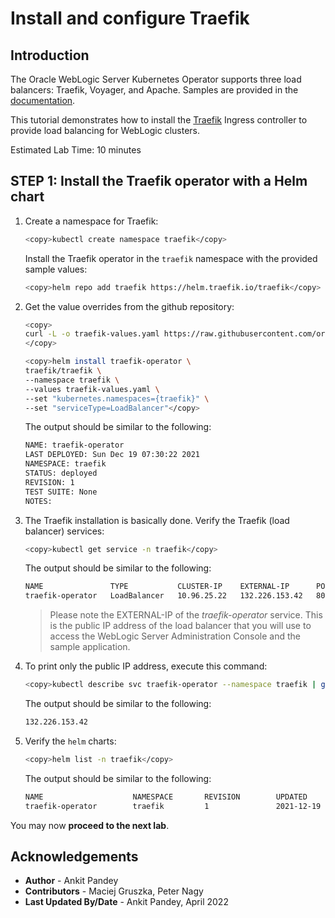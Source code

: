 # Install and configure Traefik

## Introduction

The Oracle WebLogic Server Kubernetes Operator supports three load balancers: Traefik, Voyager, and Apache. Samples are provided in the [documentation](https://github.com/oracle/weblogic-kubernetes-operator/blob/v3.0.0/kubernetes/samples/charts/README.md).

This tutorial demonstrates how to install the [Traefik](https://traefik.io/) Ingress controller to provide load balancing for WebLogic clusters.

Estimated Lab Time: 10 minutes

## **STEP 1**: Install the Traefik operator with a Helm chart


1. Create a namespace for Traefik:
    ```bash
    <copy>kubectl create namespace traefik</copy>
    ```
    Install the Traefik operator in the `traefik` namespace with the provided sample values:

    ```bash
    <copy>helm repo add traefik https://helm.traefik.io/traefik</copy>
    ```

2. Get the value overrides from the github repository:
    ```bash
    <copy>
    curl -L -o traefik-values.yaml https://raw.githubusercontent.com/oracle/weblogic-kubernetes-operator/v3.0.0/kubernetes/samples/charts/traefik/values.yaml
    </copy>
    ```

    ```bash
    <copy>helm install traefik-operator \
    traefik/traefik \
    --namespace traefik \
    --values traefik-values.yaml \
    --set "kubernetes.namespaces={traefik}" \
    --set "serviceType=LoadBalancer"</copy>
    ```

    The output should be similar to the following:
    ```bash
    NAME: traefik-operator
    LAST DEPLOYED: Sun Dec 19 07:30:22 2021
    NAMESPACE: traefik
    STATUS: deployed
    REVISION: 1
    TEST SUITE: None
    NOTES:
    ```

3. The Traefik installation is basically done. Verify the Traefik (load balancer) services:
    ```bash
    <copy>kubectl get service -n traefik</copy>
    ```
    The output should be similar to the following:
    ```bash
    NAME               TYPE           CLUSTER-IP    EXTERNAL-IP      PORT(S)                      AGE
    traefik-operator   LoadBalancer   10.96.25.22   132.226.153.42   80:30655/TCP,443:32269/TCP   96s
    ```
    >Please note the EXTERNAL-IP of the *traefik-operator* service. This is the public IP address of the load balancer that you will use to access the WebLogic Server Administration Console and the sample application.

4. To print only the public IP address, execute this command:
    ```bash
    <copy>kubectl describe svc traefik-operator --namespace traefik | grep Ingress | awk '{print $3}'</copy>
    ```
    The output should be similar to the following:
    ```bash
    132.226.153.42
    ```

5. Verify the `helm` charts:
    ```bash
    <copy>helm list -n traefik</copy>
    ```
    The output should be similar to the following:
    ```bash
    NAME                    NAMESPACE       REVISION        UPDATED                                 STATUS          CHART           APP VERSION
    traefik-operator        traefik         1               2021-12-19 07:30:22.594021816 +0000 UTC deployed        traefik-10.7.1  2.5.4      
    ```

You may now **proceed to the next lab**.

## Acknowledgements
* **Author** -  Ankit Pandey
* **Contributors** - Maciej Gruszka, Peter Nagy
* **Last Updated By/Date** - Ankit Pandey, April 2022
